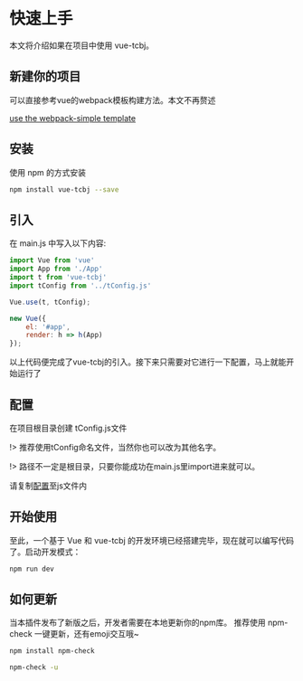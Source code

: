 # 快速上手

本文将介绍如果在项目中使用 vue-tcbj。

## 新建你的项目

可以直接参考vue的webpack模板构建方法。本文不再赘述

[use the webpack-simple template](https://vuejs-templates.github.io/webpack/)

## 安装

使用 npm 的方式安装

```bash
npm install vue-tcbj --save
```

## 引入

在 main.js 中写入以下内容:

```js
import Vue from 'vue'
import App from './App'
import t from 'vue-tcbj'
import tConfig from '../tConfig.js'

Vue.use(t, tConfig);

new Vue({
    el: '#app',
    render: h => h(App)
});
```

以上代码便完成了vue-tcbj的引入。接下来只需要对它进行一下配置，马上就能开始运行了

## 配置
在项目根目录创建 tConfig.js文件

!> 推荐使用tConfig命名文件，当然你也可以改为其他名字。

!> 路径不一定是根目录，只要你能成功在main.js里import进来就可以。

请复制[配置](config.md)至js文件内

## 开始使用

至此，一个基于 Vue 和 vue-tcbj 的开发环境已经搭建完毕，现在就可以编写代码了。启动开发模式：

```bash
npm run dev
```

## 如何更新

当本插件发布了新版之后，开发者需要在本地更新你的npm库。 推荐使用 npm-check 一键更新，还有emoji交互哦~


```bash
npm install npm-check

npm-check -u
```